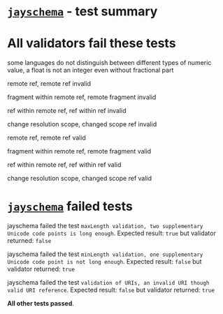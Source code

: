 # [`jayschema`](https://github.com/natesilva/jayschema) - test summary

# All validators fail these tests

some languages do not distinguish between different types of numeric value, a float is not an integer even without fractional part

remote ref, remote ref invalid

fragment within remote ref, remote fragment invalid

ref within remote ref, ref within ref invalid

change resolution scope, changed scope ref invalid

remote ref, remote ref valid

fragment within remote ref, remote fragment valid

ref within remote ref, ref within ref valid

change resolution scope, changed scope ref valid


# [`jayschema`](https://github.com/natesilva/jayschema) failed tests

jayschema failed the test `maxLength validation, two supplementary Unicode code points is long enough`. Expected result: `true` but validator returned: `false`

jayschema failed the test `minLength validation, one supplementary Unicode code point is not long enough`. Expected result: `false` but validator returned: `true`

jayschema failed the test `validation of URIs, an invalid URI though valid URI reference`. Expected result: `false` but validator returned: `true`

**All other tests passed**.
